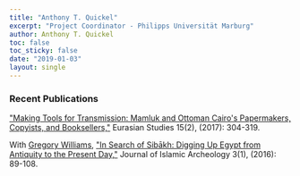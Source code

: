 ```yaml
---
title: "Anthony T. Quickel"
excerpt: "Project Coordinator - Philipps Universität Marburg"
author: Anthony T. Quickel
toc: false
toc_sticky: false
date: "2019-01-03"
layout: single
---
```


### Recent Publications

<a href="http://booksandjournals.brillonline.com/content/journals/10.1163/24685623-12340040">"Making Tools for Transmission: Mamluk and Ottoman Cairo's Papermakers, Copyists, and Booksellers,"</a> Eurasian Studies 15(2), (2017): 304-319.

With <a href="https://www.egylandscape.org/members/GregoryWilliams/">Gregory Williams</a>, <a href="https://journals.equinoxpub.com/index.php/JIA/article/view/31874">"In Search of Sibākh: Digging Up Egypt from Antiquity to the Present Day,"</a> Journal of Islamic Archeology 3(1), (2016): 89-108.

